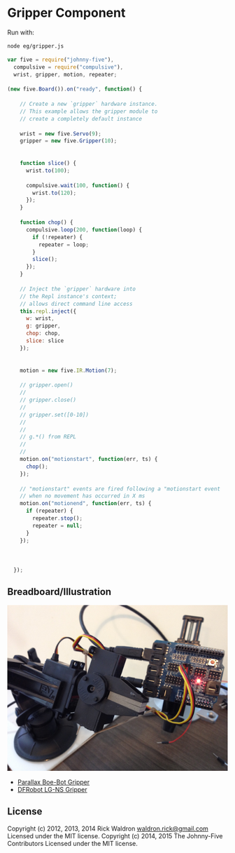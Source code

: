 <!--remove-start-->
# Gripper Component

Run with:
```bash
node eg/gripper.js
```
<!--remove-end-->

```javascript
var five = require("johnny-five"),
  compulsive = require("compulsive"),
  wrist, gripper, motion, repeater;

(new five.Board()).on("ready", function() {

    // Create a new `gripper` hardware instance.
    // This example allows the gripper module to
    // create a completely default instance

    wrist = new five.Servo(9);
    gripper = new five.Gripper(10);


    function slice() {
      wrist.to(100);

      compulsive.wait(100, function() {
        wrist.to(120);
      });
    }

    function chop() {
      compulsive.loop(200, function(loop) {
        if (!repeater) {
          repeater = loop;
        }
        slice();
      });
    }

    // Inject the `gripper` hardware into
    // the Repl instance's context;
    // allows direct command line access
    this.repl.inject({
      w: wrist,
      g: gripper,
      chop: chop,
      slice: slice
    });


    motion = new five.IR.Motion(7);

    // gripper.open()
    //
    // gripper.close()
    //
    // gripper.set([0-10])
    //
    //
    // g.*() from REPL
    //
    //
    motion.on("motionstart", function(err, ts) {
      chop();
    });

    // "motionstart" events are fired following a "motionstart event
    // when no movement has occurred in X ms
    motion.on("motionend", function(err, ts) {
      if (repeater) {
        repeater.stop();
        repeater = null;
      }
    });



  });


```


## Breadboard/Illustration


![docs/breadboard/gripper.png](breadboard/gripper.png)

- [Parallax Boe-Bot Gripper](http://www.parallax.com/Portals/0/Downloads/docs/prod/acc/GripperManual-v3.0.pdf)
- [DFRobot LG-NS Gripper](http://www.dfrobot.com/index.php?route=product/product&filter_name=gripper&product_id=628#.UCvGymNST_k)


<!--remove-start-->
## License
Copyright (c) 2012, 2013, 2014 Rick Waldron <waldron.rick@gmail.com>
Licensed under the MIT license.
Copyright (c) 2014, 2015 The Johnny-Five Contributors
Licensed under the MIT license.
<!--remove-end-->
